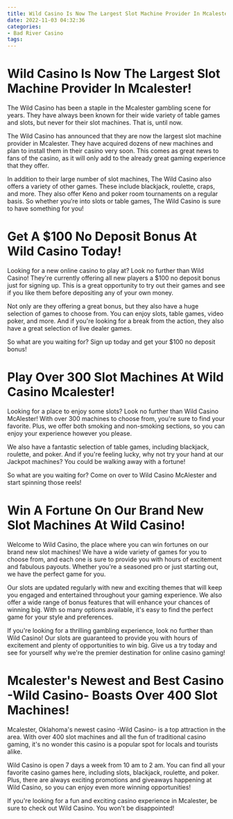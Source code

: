 ```yaml
---
title: Wild Casino Is Now The Largest Slot Machine Provider In Mcalester!
date: 2022-11-03 04:32:36
categories:
- Bad River Casino
tags:
---
```



#  Wild Casino Is Now The Largest Slot Machine Provider In Mcalester!

The Wild Casino has been a staple in the Mcalester gambling scene for years. They have always been known for their wide variety of table games and slots, but never for their slot machines. That is, until now.

The Wild Casino has announced that they are now the largest slot machine provider in Mcalester. They have acquired dozens of new machines and plan to install them in their casino very soon. This comes as great news to fans of the casino, as it will only add to the already great gaming experience that they offer.

In addition to their large number of slot machines, The Wild Casino also offers a variety of other games. These include blackjack, roulette, craps, and more. They also offer Keno and poker room tournaments on a regular basis. So whether you’re into slots or table games, The Wild Casino is sure to have something for you!

#  Get A $100 No Deposit Bonus At Wild Casino Today!

Looking for a new online casino to play at? Look no further than Wild Casino! They're currently offering all new players a $100 no deposit bonus just for signing up. This is a great opportunity to try out their games and see if you like them before depositing any of your own money.

Not only are they offering a great bonus, but they also have a huge selection of games to choose from. You can enjoy slots, table games, video poker, and more. And if you're looking for a break from the action, they also have a great selection of live dealer games.

So what are you waiting for? Sign up today and get your $100 no deposit bonus!

#  Play Over 300 Slot Machines At Wild Casino Mcalester!

Looking for a place to enjoy some slots? Look no further than Wild Casino McAlester! With over 300 machines to choose from, you're sure to find your favorite. Plus, we offer both smoking and non-smoking sections, so you can enjoy your experience however you please.

We also have a fantastic selection of table games, including blackjack, roulette, and poker. And if you're feeling lucky, why not try your hand at our Jackpot machines? You could be walking away with a fortune!

So what are you waiting for? Come on over to Wild Casino McAlester and start spinning those reels!

#  Win A Fortune On Our Brand New Slot Machines At Wild Casino!

Welcome to Wild Casino, the place where you can win fortunes on our brand new slot machines! We have a wide variety of games for you to choose from, and each one is sure to provide you with hours of excitement and fabulous payouts. Whether you're a seasoned pro or just starting out, we have the perfect game for you.

Our slots are updated regularly with new and exciting themes that will keep you engaged and entertained throughout your gaming experience. We also offer a wide range of bonus features that will enhance your chances of winning big. With so many options available, it's easy to find the perfect game for your style and preferences.

If you're looking for a thrilling gambling experience, look no further than Wild Casino! Our slots are guaranteed to provide you with hours of excitement and plenty of opportunities to win big. Give us a try today and see for yourself why we're the premier destination for online casino gaming!

# Mcalester's Newest and Best Casino -Wild Casino- Boasts Over 400 Slot Machines!

Mcalester, Oklahoma's newest casino -Wild Casino- is a top attraction in the area. With over 400 slot machines and all the fun of traditional casino gaming, it's no wonder this casino is a popular spot for locals and tourists alike.

Wild Casino is open 7 days a week from 10 am to 2 am. You can find all your favorite casino games here, including slots, blackjack, roulette, and poker. Plus, there are always exciting promotions and giveaways happening at Wild Casino, so you can enjoy even more winning opportunities!

If you're looking for a fun and exciting casino experience in Mcalester, be sure to check out Wild Casino. You won't be disappointed!